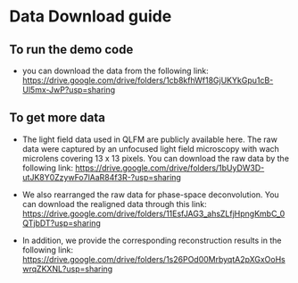 # Data Download guide
## To run the demo code
- you can download the data from the following link:
https://drive.google.com/drive/folders/1cb8kfhWf18GjUKYkGpu1cB-Ul5mx-JwP?usp=sharing

## To get more data
- The light field data used in QLFM are publicly available here. The raw data were captured by an unfocused light field microscopy with wach microlens covering 13 x 13 pixels. You can download the raw data by the following link:
https://drive.google.com/drive/folders/1bUyDW3D-utJK8Y0ZzywFo7lAaR84f3R-?usp=sharing

- We also rearranged the raw data for phase-space deconvolution. You can download the realigned data through this link:
https://drive.google.com/drive/folders/11EsfJAG3_ahsZLfjHpngKmbC_0QTjbDT?usp=sharing

- In addition, we provide the corresponding reconstruction results in the following link:
https://drive.google.com/drive/folders/1s26POd00MrbyqtA2pXGxOoHswrqZKXNL?usp=sharing





